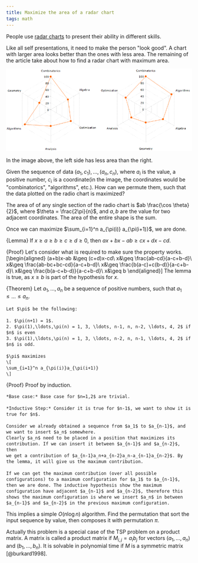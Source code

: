 ```yaml
---
title: Maximize the area of a radar chart
tags: math
---
```


People use [radar charts](http://en.wikipedia.org/wiki/Radar_chart) to present their ability in different skills. 

Like all self presentations, it need to make the person "look good". A chart with larger area looks better than the ones with less area. The remaining of the article take about how to find a radar chart with maximum area.

![Two Radar Charts](/files/radarchart.png)

In the image above, the left side has less area than the right. 

Given the sequence of data $(a_1,c_1),\ldots,(a_n,c_n)$, where $a_i$ is the value, a positive number, $c_i$ is a coordinate(in the image, the coordinates would be "combinatorics", "algorithms", etc.). How can we permute them, such that the data plotted on the radio chart is maximized? 

The area of of any single section of the radio chart is $ab \frac{\cos \theta}{2}$, where $\theta = \frac{2\pi}{n}$, and $a,b$ are the value for two adjacent coordinates. The area of the entire shape is the sum.

Once we can maximize $\sum_{i=1}^n a_{\pi(i)} a_{\pi(i+1)}$, we are done.

{Lemma}
    If $x\geq a\geq b \geq c \geq d\geq 0$, then $ax+bx - ab \geq cx+dx-cd$.

{Proof}
    Let's consider what is required to make sure the property works.
    \[\begin{aligned}
    (a+b)x-ab &\geq  (c+d)x-cd\\
    x&\geq \frac{ab-cd}{a-c+b-d}\\
    x&\geq \frac{ab-bc+bc-cd}{a-c+b-d}\\
    x&\geq \frac{b(a-c)+c(b-d)}{a-c+b-d}\\
    x&\geq \frac{b(a-c+b-d)}{a-c+b-d}\\
    x&\geq b
    \end{aligned}\]
    The lemma is true, as $x\geq b$ is part of the hypothesis for $x$.

{Theorem}
    Let $a_1,\ldots,a_n$ be a sequence of positive numbers, such that $a_1 \leq \ldots \leq a_n$. 
    
    Let $\pi$ be the following:

    1. $\pi(n+1) = 1$.
    2. $\pi(1),\ldots,\pi(n) = 1, 3, \ldots, n-1, n, n-2, \ldots, 4, 2$ if $n$ is even
    3. $\pi(1),\ldots,\pi(n) = 1, 3, \ldots, n-2, n, n-1, \ldots, 4, 2$ if $n$ is odd.
    
    $\pi$ maximizes
    \[
    \sum_{i=1}^n a_{\pi(i)}a_{\pi(i+1)}
    \]

{Proof}
    Proof by induction.
    
    *Base case:* Base case for $n=1,2$ are trivial.
    
    *Inductive Step:* Consider it is true for $n-1$, we want to show it is true for $n$.
    
    Consider we already obtained a sequence from $a_1$ to $a_{n-1}$, and we want to insert $a_n$ somewhere. 
    Clearly $a_n$ need to be placed in a position that maximizes its contribution. If we can insert it between $a_{n-1}$ and $a_{n-2}$, then
    we get a contribution of $a_{n-1}a_n+a_{n-2}a_n-a_{n-1}a_{n-2}$. By the lemma, it will give us the maximum contribution.
    
    If we can get the maximum contribution (over all possible configurations) to a maximum configuration for $a_1$ to $a_{n-1}$, then we are done. The inductive hypothesis show the maximum configuration have adjacent $a_{n-1}$ and $a_{n-2}$, therefore this shows the maximum configuration is where we insert $a_n$ in between $a_{n-1}$ and $a_{n-2}$ in the previous maximum configuration.

This implies a simple $O(n \log n)$ algorithm. Find the permutation that sort the input sequence by value, then composes it with permutation $\pi$.

Actually this problem is a special case of the TSP problem on a product matrix. A matrix is called a product matrix if $M_{i,j} = a_ib_j$ for vectors $(a_1,\ldots,a_n)$ and $(b_1,\ldots,b_n)$. It is solvable in polynomial time if $M$ is a symmetric matrix [@burkard1998].



